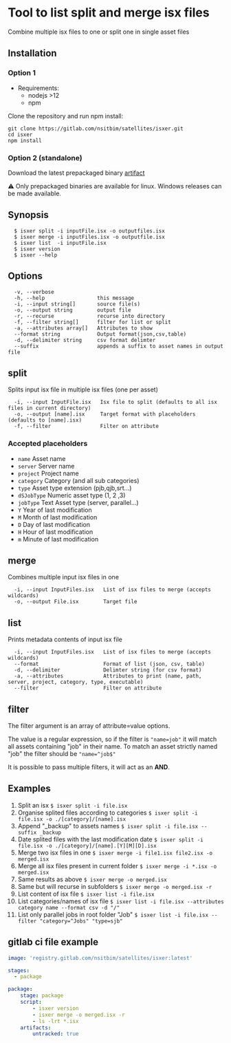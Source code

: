 # Tool to list split and merge isx files

  Combine multiple isx files to one or split one in single asset files

## Installation

### Option 1

-   Requirements:
    -   nodejs >12
    -   npm

Clone the repository and run npm install:

    git clone https://gitlab.com/nsitbim/satellites/isxer.git
    cd isxer
    npm install

### Option 2 (standalone)

Download the latest prepackaged binary [artifact](https://gitlab.com/nsitbim/satellites/isxer/-/releases)

:warning: Only prepackaged binaries are available for linux. Windows releases can be made available.

## Synopsis

      $ isxer split -i inputFile.isx -o outputfiles.isx
      $ isxer merge -i inputFiles.isx -o outputfile.isx
      $ isxer list  -i inputFile.isx
      $ isxer version
      $ isxer --help

## Options

      -v, --verbose
      -h, --help                 this message
      -i, --input string[]       source file(s)
      -o, --output string        output file
      -r, --recurse              recurse into directory
      -f, --filter string[]      filter for list or split
      -a, --attributes array[]   Attributes to show
      --format string            Output format(json,csv,table)
      -d, --delimiter string     csv format delimter
      --suffix                   appends a suffix to asset names in output file

## split
Splits input isx file in multiple isx files (one per asset)

      -i, --input InputFile.isx   Isx file to split (defaults to all isx files in current directory)
      -o, --output [name].isx     Target format with placeholders (defaults to [name].isx)
      -f, --filter                Filter on attribute

### Accepted placeholders

-   `name`        Asset name
-   `server`      Server name
-   `project`     Project name
-   `category`    Category (and all sub categories)
-   `type`        Asset type extension (pjb,qjb,srt...)
-   `dSJobType`   Numeric asset type (1, 2 ,3)
-   `jobType`     Text Asset type (server, parallel...)
-   `Y`           Year of last modification
-   `M`           Month of last modification
-   `D`           Day of last modification
-   `H`           Hour of last modification
-   `m`           Minute of last modification

## merge

Combines multiple input isx files in one

      -i, --input InputFiles.isx   List of isx files to merge (accepts wildcards)
      -o, --output File.isx        Target file


## list
Prints metadata contents of input isx file

      -i, --input InputFiles.isx   List of isx files to merge (accepts wildcards)
      --format                     Format of list (json, csv, table)
      -d, --delimiter              Delimter string (for csv format)
      -a, --attributes             Attributes to print (name, path, server, project, category, type, executable)
      --filter                     Filter on attribute


## filter

The filter argument is an array of attribute=value options.

The value is a regular expression, so if the filter is `"name=job"` it will match all assets containing "job" in their name. 
To match an asset strictly named "job" the filter should be `"name=^job$"`

It is possible to pass multiple filters, it will act as an **AND**.

## Examples

1.  Split an isx                                        `$ isxer split -i file.isx`
2.  Organise splited files according to categories       `$ isxer split -i file.isx -o ./[category]/[name].isx`
3. Append "_backup" to assets names   `$ isxer split -i file.isx --suffix _backup`
3.  Date splited files with the last modification date   `$ isxer split -i file.isx -o ./[category]/[name].[Y][M][D].isx`
4.  Merge two isx files in one                           `$ isxer merge -i file1.isx file2.isx -o merged.isx`
5.  Merge all isx files present in current folder        `$ isxer merge -i *.isx -o merged.isx`
6.  Same results as above                                `$ isxer merge -o merged.isx`
7.  Same but will recurse in subfolders                  `$ isxer merge -o merged.isx -r`
8.  List content of isx file                  `$ isxer list -i file.isx`
9. List categories/names of isx file  `$ isxer list -i file.isx --attributes category name --format csv -d "/" `
10. List only parallel jobs in root folder "Job" `$ isxer list -i file.isx --filter "category=^Jobs" "type=sjb" `

## gitlab ci file example

```yaml
image: 'registry.gitlab.com/nsitbim/satellites/isxer:latest'

stages:
  - package

package:
    stage: package
    script:
        - isxer version
        - isxer merge -o merged.isx -r
        - ls -lrt *.isx
    artifacts:
        untracked: true
```